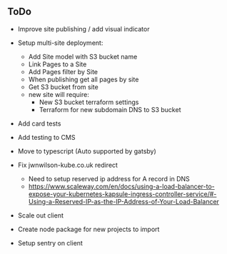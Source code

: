 
## ToDo

- Improve site publishing / add visual indicator
- Setup multi-site deployment:
  - Add Site model with S3 bucket name
  - Link Pages to a Site
  - Add Pages filter by Site
  - When publishing get all pages by site
  - Get S3 bucket from site
  - new site will require:
    - New S3 bucket terraform settings
    - Terraform for new subdomain DNS to S3 bucket
- Add card tests
- Add testing to CMS
- Move to typescript (Auto supported by gatsby)

- Fix jwnwilson-kube.co.uk redirect
  - Need to setup reserved ip address for A record in DNS
  - https://www.scaleway.com/en/docs/using-a-load-balancer-to-expose-your-kubernetes-kapsule-ingress-controller-service/#-Using-a-Reserved-IP-as-the-IP-Address-of-Your-Load-Balancer

- Scale out client
- Create node package for new projects to import

- Setup sentry on client